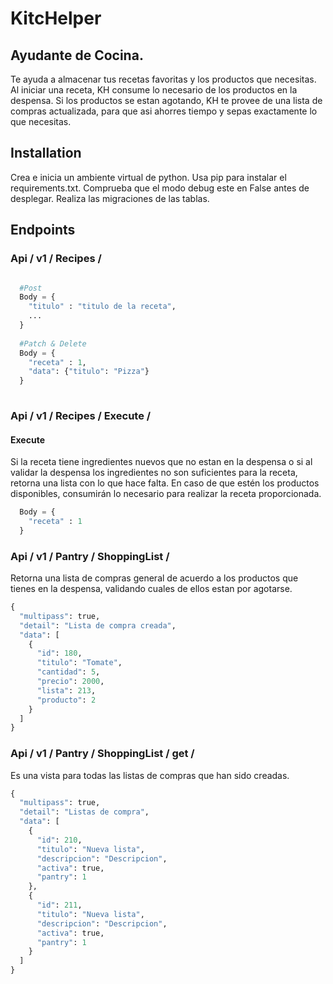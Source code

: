 # KitcHelper
## Ayudante de Cocina.
Te ayuda a almacenar tus recetas favoritas y los productos que necesitas. Al iniciar una receta, KH consume lo necesario de los productos en la despensa. Si los productos se estan agotando, KH te provee de una lista de compras actualizada, para que asi ahorres tiempo y sepas exactamente lo que necesitas.

## Installation
Crea e inicia un ambiente virtual de python.
Usa pip para instalar el requirements.txt.
Comprueba que el modo debug este en False antes de desplegar.
Realiza las migraciones de las tablas.


## Endpoints
### Api / v1 / Recipes /

```python  

  #Post
  Body = { 
    "titulo" : "titulo de la receta",
    ...
  }
  
  #Patch & Delete
  Body = { 
    "receta" : 1,
    "data": {"titulo": "Pizza"}
  }
  
```
### Api / v1 / Recipes / Execute /
#### Execute
Si la receta tiene ingredientes nuevos que no estan en la despensa o si al validar la despensa los ingredientes no son suficientes para la receta, retorna una lista con lo que hace falta. En caso de que estén los productos disponibles, consumirán lo necesario para realizar la receta proporcionada.

```python
  Body = { 
    "receta" : 1
  }
```

### Api / v1 / Pantry / ShoppingList /
Retorna una lista de compras general de acuerdo a los productos que tienes en la despensa, validando cuales de ellos estan por agotarse.
```python
{
  "multipass": true,
  "detail": "Lista de compra creada",
  "data": [
    {
      "id": 180,
      "titulo": "Tomate",
      "cantidad": 5,
      "precio": 2000,
      "lista": 213,
      "producto": 2
    }
  ]
}
```
### Api / v1 / Pantry / ShoppingList / get /
Es una vista para todas las listas de compras que han sido creadas.
```python
{
  "multipass": true,
  "detail": "Listas de compra",
  "data": [
    {
      "id": 210,
      "titulo": "Nueva lista",
      "descripcion": "Descripcion",
      "activa": true,
      "pantry": 1
    },
    {
      "id": 211,
      "titulo": "Nueva lista",
      "descripcion": "Descripcion",
      "activa": true,
      "pantry": 1
    }
  ]
}
```
